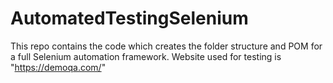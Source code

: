 # AutomatedTestingSelenium
This repo contains the code which creates the folder structure and POM for a full Selenium automation framework.
Website used for testing is "https://demoqa.com/"
